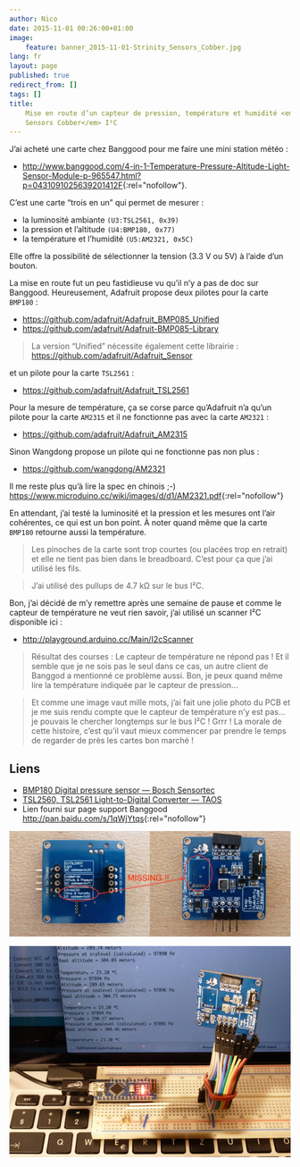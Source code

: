 ```yaml
---
author: Nico
date: 2015-11-01 00:26:00+01:00
image:
    feature: banner_2015-11-01-Strinity_Sensors_Cobber.jpg
lang: fr
layout: page
published: true
redirect_from: []
tags: []
title:
    Mise en route d’un capteur de pression, température et humidité <em>Strinity
    Sensors Cobber</em> I²C
---
```


J’ai acheté une carte chez Banggood pour me faire une mini station météo :

-   <http://www.banggood.com/4-in-1-Temperature-Pressure-Altitude-Light-Sensor-Module-p-965547.html?p=0431091025639201412F>{:rel="nofollow"}.

C’est une carte “trois en un” qui permet de mesurer :

-   la luminosité ambiante `(U3:TSL2561, 0x39)`
-   la pression et l’altitude `(U4:BMP180, 0x77)`
-   la température et l’humidité `(U5:AM2321, 0x5C)`

Elle offre la possibilité de sélectionner la tension (3.3 V ou 5V) à l’aide d’un bouton.

La mise en route fut un peu fastidieuse vu qu’il n’y a pas de doc sur Banggood. Heureusement, Adafruit propose deux pilotes pour la carte `BMP180` :

-   <https://github.com/adafruit/Adafruit_BMP085_Unified>
-   <https://github.com/adafruit/Adafruit-BMP085-Library>

> La version “Unified” nécessite également cette librairie :
> <https://github.com/adafruit/Adafruit_Sensor>

et un pilote pour la carte `TSL2561` :

-   <https://github.com/adafruit/Adafruit_TSL2561>

Pour la mesure de température, ça se corse parce qu’Adafruit n’a qu’un pilote pour la carte `AM2315` et il ne fonctionne pas avec la carte `AM2321` :

-   <https://github.com/adafruit/Adafruit_AM2315>

Sinon Wangdong propose un pilote qui ne fonctionne pas non plus :

-   <https://github.com/wangdong/AM2321>

Il me reste plus qu’à lire la spec en chinois ;-)
<https://www.microduino.cc/wiki/images/d/d1/AM2321.pdf>{:rel="nofollow"}

En attendant, j’ai testé la luminosité et la pression et les mesures ont l’air cohérentes, ce qui est un bon point. À noter quand même que la carte `BMP180` retourne aussi la température.

> Les pinoches de la carte sont trop courtes (ou placées trop en retrait) et elle ne tient pas bien dans le breadboard. C’est pour ça que j’ai utilisé les fils.

> J’ai utilisé des pullups de 4.7 kΩ sur le bus I²C.

Bon, j’ai décidé de m’y remettre après une semaine de pause et comme le capteur de température ne veut rien savoir, j’ai utilisé un scanner I²C disponible ici :

-   <http://playground.arduino.cc/Main/I2cScanner>

> Résultat des courses : Le capteur de température ne répond pas ! Et il semble que je ne sois pas le seul dans ce cas, un autre client de Banggod a mentionné ce problème aussi. Bon, je peux quand même lire la température indiquée par le capteur de pression...

> Et comme une image vaut mille mots, j’ai fait une jolie photo du PCB et je me suis rendu compte que le capteur de température n’y est pas... je pouvais le chercher longtemps sur le bus I²C ! Grrr ! La morale de cette histoire, c’est qu’il vaut mieux commencer par prendre le temps de regarder de près les cartes bon marché !

## Liens

-   [BMP180 Digital pressure sensor — Bosch Sensortec](../../files/2015-11-01-Strinity_Sensors_Cobber/docs/BST-BMP180-DS000-09.pdf)
-   [TSL2560, TSL2561 Light-to-Digital Converter — TAOS](../../files/2015-11-01-Strinity_Sensors_Cobber/docs/TSL2561.pdf)
-   Lien fourni sur page support Banggood <http://pan.baidu.com/s/1qWjYtqs>{:rel="nofollow"}

[![ouilogique.com][img_1]][img_1]

[img_1]: ../files/2015-11-01-Strinity_Sensors_Cobber/images/Strinity_Sensors_Cobber_004_low_res.jpg

[![ouilogique.com][img_2]][img_2]

[img_2]: ../files/2015-11-01-Strinity_Sensors_Cobber/images/Strinity_Sensors_Cobber_001.jpg
